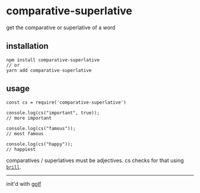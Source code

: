 # comparative-superlative

get the comparative or superlative of a word

## installation

```
npm install comparative-superlative
// or
yarn add comparative-superlative
```

## usage

```
const cs = require('comparative-superlative')

console.log(cs("important", true));
// more important

console.log(cs("famous"));
// most famous

console.log(cs("happy"));
// happiest
```

comparatives / superlatives must be adjectives. cs checks for that using [`brill`](https://github.com/words/brill).

---

init'd with [golf](https://github.com/gretzky/golf)
